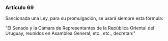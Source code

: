 ### Artículo 69 ###

Sancionada una Ley, para su promulgación, se usará siempre esta fórmula:

"El Senado y la Cámara de Representantes de la República Oriental del Uruguay, reunidos en Asamblea General, etc., etc., decretan:"
